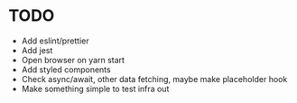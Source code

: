 # TODO
- Add eslint/prettier
- Add jest
- Open browser on yarn start
- Add styled components
- Check async/await, other data fetching, maybe make placeholder hook
- Make something simple to test infra out